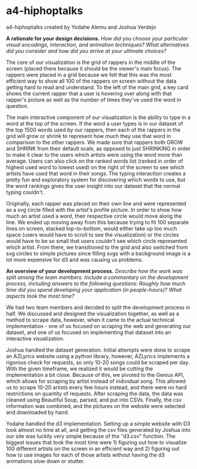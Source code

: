 # a4-hiphoptalks
a4-hiphoptalks created by Yodahe Alemu and Joshua Verdejo

**A rationale for your design decisions.** _How did you choose your particular visual encodings, interaction, and animation techniques? What alternatives did you consider and how did you arrive at your ultimate choices?_

The core of our visualization is the grid of rappers in the middle of the screen (placed there because it should be the viewer's main focus). The rappers were placed in a grid because we felt that this was the most efficient way to show all 100 of the rappers on screen without the data getting hard to read and understand. To the left of the main grid, a key card shows the current rapper that a user is hovering over along with that rapper's picture as well as the number of times they've used the word in question.

The main interactive component of our visualization is the ability to type in a word at the top of the screen. If the word a user types is in our dataset of the top 1500 words used by our rappers, then each of the rappers in the grid will grow or shrink to represent how much they use that word in comparison to the other rappers. We made sure that rappers both GROW and SHRINK from their default scale, as opposed to just SHRINKING in order to make it clear to the users which artists were using the word more than average. Users can also click on the ranked words list (ranked in order of highest used word to lowest used) on the right of the screen to see which artists have used that word in their songs. The typing interaction creates a pretty fun and exploratory system for discovering which words to use, but the word rankings gives the user insight into our dataset that the normal typing couldn't.

Originally, each rapper was placed on their own line and were represented as a svg circle filled with the artist's profile picture. In order to show how much an artist used a word, their respective circle would move along the line. We ended up moving away from this because trying to fit 100 separate lines on screen, stacked top-to-bottom, would either take up too much space (users would have to scroll to see the visualization) or the circles would have to be so small that users couldn't see which circle represented which artist. From there, we transitioned to the grid and also switched from svg circles to simple pictures since filling svgs with a background image is a lot more expensive for d3 and was causing us problems.



**An overview of your development process.** _Describe how the work was split among the team members. Include a commentary on the development process, including answers to the following questions: Roughly how much time did you spend developing your application (in people-hours)? What aspects took the most time?_

We had two team members and decided to split the development process in half. We discussed and designed the visualization together, as well as a method to scrape data, however, when it came to the actual technical implementation - one of us focused on scraping the web and generating our dataset, and one of us focused on implementing that dataset into an interactive visualization. 

Joshua handled the dataset generation. Initial attempts were done to scrape an AZLyrics website using a python library, however, AZLyrics implements a rigorous check for requests, so only 10-20 songs could be scraped per day. With the given timeframe, we realized it would be cutting the implementation a bit close. Because of this, we pivoted to the Genius API, which allows for scraping by artist instead of individual song. This allowed us to scrape 10-20 artists every few hours instead, and there were no hard restrictions on quantity of requests. After scraping the data, the data was cleaned using Beautiful Soup, parsed, and put into CSVs. Finally, the csv information was combined, and the pictures on the website were selected and downloaded by hand.

Yodahe handled the d3 implementation. Setting up a simple website with D3 took almost no time at all, and getting the csv files generated by Joshua into our site was luckily very simple because of the "d3.csv" function. The biggest issues that took the most time were 1) figuring out how to visualize 100 different artists on the screen in an efficient way and 2) figuring out how to use images for each of those artists without having the d3 animations slow down or stutter. 
